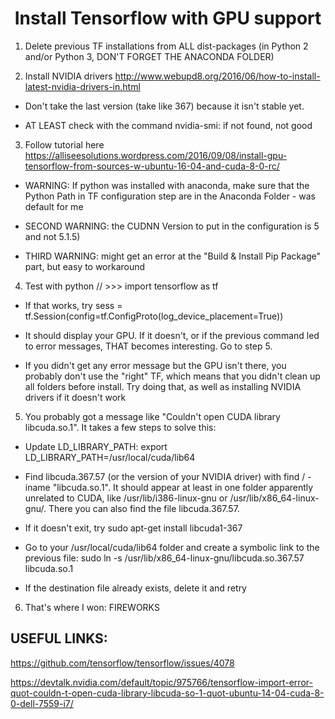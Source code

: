 <h1 style="text-align:center";> Install Tensorflow with GPU support</h1>

1. Delete previous TF installations from ALL dist-packages (in Python 2 and/or Python 3, DON'T FORGET THE ANACONDA FOLDER)


2. Install NVIDIA drivers http://www.webupd8.org/2016/06/how-to-install-latest-nvidia-drivers-in.html

  * Don't take the last version (take like 367) because it isn't stable yet.

  * AT LEAST check with the command nvidia-smi: if not found, not good



3. Follow tutorial here https://alliseesolutions.wordpress.com/2016/09/08/install-gpu-tensorflow-from-sources-w-ubuntu-16-04-and-cuda-8-0-rc/

  * WARNING: If python was installed with anaconda, make sure that the Python Path in TF configuration step are in the Anaconda Folder - was default for me

  * SECOND WARNING: the CUDNN Version to put in the configuration is 5 and not 5.1.5)

  * THIRD WARNING: might get an error at the "Build & Install Pip Package" part, but easy to workaround



4. Test with python // >>> import tensorflow as tf

  * If that works, try sess = tf.Session(config=tf.ConfigProto(log_device_placement=True))
	
  * It should display your GPU. If it doesn't, or if the previous command led to error messages, THAT becomes interesting. Go to step 5.

  * If you didn't get any error message but the GPU isn't there, you probably don't use the "right" TF, which means that you didn't clean up all folders before install. Try doing that, as well as installing NVIDIA drivers if it doesn't work


5. You probably got a message like "Couldn't open CUDA library libcuda.so.1". It takes a few steps to solve this:

  * Update LD_LIBRARY_PATH: export LD_LIBRARY_PATH=/usr/local/cuda/lib64

  * Find libcuda.367.57 (or the version of your NVIDIA driver) with find / -iname 		  "libcuda.so.1". It should appear at least in one folder apparently unrelated to CUDA, like /usr/lib/i386-linux-gnu or /usr/lib/x86_64-linux-gnu/. There you can also find the file libcuda.367.57.

  * If it doesn't exit, try sudo apt-get install libcuda1-367

  * Go to your /usr/local/cuda/lib64 folder and create a symbolic link to the previous file: 
		sudo ln -s /usr/lib/x86_64-linux-gnu/libcuda.so.367.57 libcuda.so.1

  * If the destination file already exists, delete it and retry

6. That's where I won: FIREWORKS


## USEFUL LINKS:

https://github.com/tensorflow/tensorflow/issues/4078


https://devtalk.nvidia.com/default/topic/975766/tensorflow-import-error-quot-couldn-t-open-cuda-library-libcuda-so-1-quot-ubuntu-14-04-cuda-8-0-dell-7559-i7/



